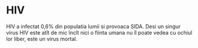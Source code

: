 # HIV

HIV a infectat 0,6% din populatia lumii si provoaca SIDA. Desi un singur virus
HIV este atît de mic încît nici o fiinta umana nu îl poate vedea cu ochiul lor
liber, este un virus mortal.
